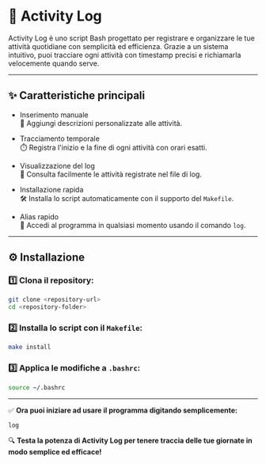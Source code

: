 # 📝  Activity Log 

Activity Log è uno script Bash progettato per registrare e organizzare le tue attività quotidiane con semplicità ed efficienza. Grazie a un sistema intuitivo, puoi tracciare ogni attività con timestamp precisi e richiamarla velocemente quando serve.

---

## ✨  Caratteristiche principali

-  Inserimento manuale   
  📌 Aggiungi descrizioni personalizzate alle attività.  

-  Tracciamento temporale  
  ⏱️ Registra l'inizio e la fine di ogni attività con orari esatti.  

-  Visualizzazione del log  
  📜 Consulta facilmente le attività registrate nel file di log.  

-  Installazione rapida  
  🛠️ Installa lo script automaticamente con il supporto del `Makefile`.  

-  Alias rapido  
  🚀 Accedi al programma in qualsiasi momento usando il comando `log`.  

---

## ⚙️  Installazione  

### 1️⃣ Clona il repository:  
```bash
git clone <repository-url>
cd <repository-folder>
```

### 2️⃣ Installa lo script con il `Makefile`:  
```bash
make install
```

### 3️⃣ Applica le modifiche a `.bashrc`:  
```bash
source ~/.bashrc
```

---

✅ **Ora puoi iniziare ad usare il programma digitando semplicemente:**  
```bash
log
```  

🔍 **Testa la potenza di Activity Log per tenere traccia delle tue giornate in modo semplice ed efficace!**
